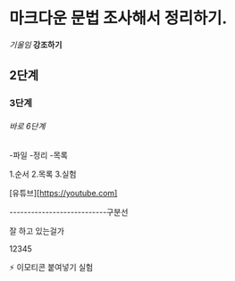 # 마크다운 문법 조사해서 정리하기.

_기울임_
**강조하기**

## 2단계

### 3단계

###### 바로 6단계

-파일 -정리 -목록

1.순서 2.목록 3.실험

[유튜브][https://youtube.com]

---------------------------구분선

잘 하고 있는걸가

12345

⚡ 이모티콘 붙여넣기 실험

